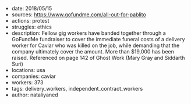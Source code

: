 - date: 2018/05/15
- sources: https://www.gofundme.com/all-out-for-pablito
- actions: protest
- struggles: ethics
- description: Fellow gig workers have banded together through a GoFundMe fundraiser to cover the immediate funeral costs of a delivery worker for Caviar who was killed on the job, while demanding that the company ultimately cover the amount. More than $19,000 has been raised. Referenced on page 142 of Ghost Work (Mary Gray and Siddarth Suri)
- locations: usa
- companies: caviar
- workers: 373
- tags: delivery_workers, independent_contract_workers
- author: nataliyaned
